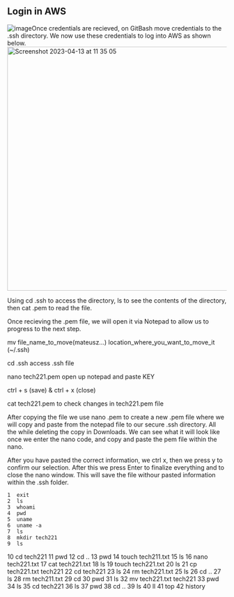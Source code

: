 ## Login in AWS


![image](https://user-images.githubusercontent.com/129948378/231733802-fadc3a43-1758-4e4c-affd-be03aabc6910.png)Once credentials are recieved, on GitBash move credentials to the .ssh directory.
We now use these credentials to log into AWS as shown below.
<img width="561" alt="Screenshot 2023-04-13 at 11 35 05" src="https://user-images.githubusercontent.com/129948378/231733432-0c5196c6-b86a-4766-94df-bd4421442027.png">


Using cd .ssh to access the directory, ls to see the contents of the directory, then cat <filename>.pem to read the file.

Once recieving the .pem file, we will open it via Notepad to allow us to progress to the next step.
  
 mv file_name_to_move(mateusz...) location_where_you_want_to_move_it (~/.ssh)

cd .ssh access .ssh file

nano tech221.pem open up notepad and paste KEY

ctrl + s (save)   &   ctrl + x (close)

cat tech221.pem to check changes in tech221.pem file

After copying the file we use nano <filename>.pem to create a new .pem file where we will copy and paste from the notepad file to our secure .ssh directory. All the while deleting the copy in Downloads. We can see what it will look like once we enter the nano code, and copy and paste the pem file within the nano.



After you have pasted the correct information, we ctrl x, then we press y to confirm our selection. After this we press Enter to finalize everything and to close the nano window. This will save the file withour pasted information within the .ssh folder.

    1  exit
    2  ls
    3  whoami
    4  pwd
    5  uname
    6  uname -a
    7  ls
    8  mkdir tech221
    9  ls
   10  cd tech221
   11  pwd
   12  cd ..
   13  pwd
   14  touch tech211.txt
   15  ls
   16  nano tech221.txt
   17  cat tech221.txt
   18  ls
   19  touch tech221.txt
   20  ls
   21  cp tech221.txt tech221
   22  cd tech221
   23  ls
   24  rm tech221.txt
   25  ls
   26  cd ..
   27  ls
   28  rm tech211.txt
   29  cd
   30  pwd
   31  ls
   32  mv tech221.txt tech221
   33  pwd
   34  ls
   35  cd tech221
   36  ls
   37  pwd
   38  cd ..
   39  ls
   40  ll
   41  top
   42  history

